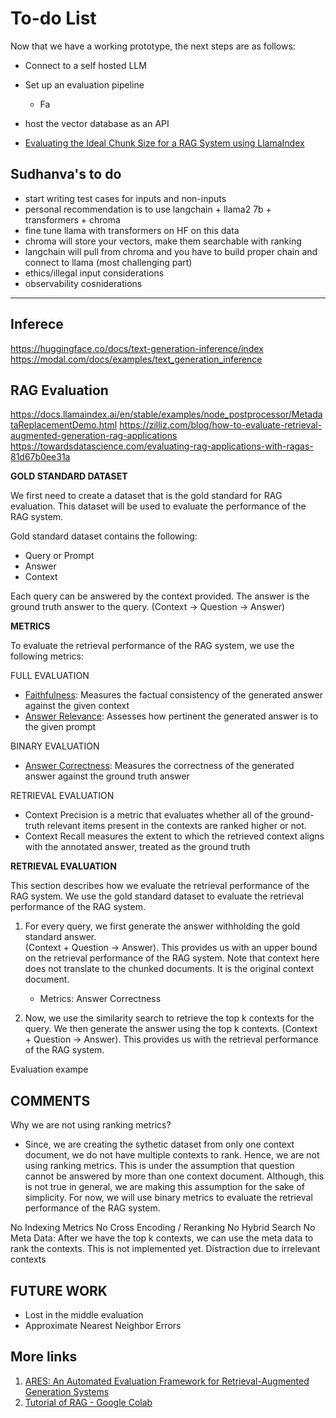 # To-do List

Now that we have  a working prototype, the next steps are as follows:

- Connect to a self hosted LLM
- Set up an evaluation pipeline
    - Fa
- host the vector database as an API


- [Evaluating the Ideal Chunk Size for a RAG System using LlamaIndex](https://blog.llamaindex.ai/evaluating-the-ideal-chunk-size-for-a-rag-system-using-llamaindex-6207e5d3fec5)




Sudhanva's to do
---

- start writing test cases for inputs and non-inputs
- personal recommendation is to use langchain + llama2 7b + transformers + chroma
- fine tune llama with transformers on HF on this data
- chroma will store your vectors, make them searchable with ranking
- langchain will pull from chroma and you have to build proper chain and connect to llama (most challenging part)
- ethics/illegal input considerations
- observability cosniderations



-----

Inferece
---
https://huggingface.co/docs/text-generation-inference/index
https://modal.com/docs/examples/text_generation_inference



RAG Evaluation
---
https://docs.llamaindex.ai/en/stable/examples/node_postprocessor/MetadataReplacementDemo.html
https://zilliz.com/blog/how-to-evaluate-retrieval-augmented-generation-rag-applications
https://towardsdatascience.com/evaluating-rag-applications-with-ragas-81d67b0ee31a

**GOLD STANDARD DATASET**

We first need to create a dataset that is the gold standard for RAG evaluation. This dataset will be used to evaluate the performance of the RAG system.

Gold standard dataset contains the following:

- Query or Prompt
- Answer
- Context


Each query can be answered by the context provided. The answer is the ground truth answer to the query.
(Context -> Question -> Answer)


**METRICS**

To evaluate the retrieval performance of the RAG system, we use the following metrics:

FULL EVALUATION

- [Faithfulness](https://docs.ragas.io/en/latest/concepts/metrics/faithfulness.html): Measures the factual consistency of the generated answer against the given context
- [Answer Relevance](https://docs.ragas.io/en/latest/concepts/metrics/answer-relevance.html):  Assesses how pertinent the generated answer is to the given prompt

BINARY EVALUATION

- [Answer Correctness](https://docs.ragas.io/en/latest/concepts/metrics/answer-correctness.html): Measures the correctness of the generated answer against the ground truth answer

RETRIEVAL EVALUATION

- Context Precision is a metric that evaluates whether all of the ground-truth relevant items present in the contexts are ranked higher or not.
- Context Recall measures the extent to which the retrieved context aligns with the annotated answer, treated as the ground truth


**RETRIEVAL EVALUATION**

This section describes how we evaluate the retrieval performance of the RAG system. We use the gold standard dataset to evaluate the retrieval performance of the RAG system.

1. For every query, we first generate the answer withholding the gold standard answer.  
(Context + Question -> Answer). This provides us with an upper bound on the retrieval performance of the RAG system. Note that context here does not translate to the chunked documents. It is the original context document.

    - Metrics: Answer Correctness

2. Now, we use the similarity search to retrieve the top k contexts for the query. We then generate the answer using the top k contexts. (Context + Question -> Answer). This provides us with the retrieval performance of the RAG system.

Evaluation exampe




COMMENTS
---

Why we are not using ranking metrics?

- Since, we are creating the sythetic dataset from only one context document, we do not have multiple contexts to rank. Hence, we are not using ranking metrics. This is under the assumption that question cannot be answered by more than one context document. Although, this is not true in general, we are making this assumption for the sake of simplicity. For now, we will use binary metrics to evaluate the retrieval performance of the RAG system.

No Indexing Metrics
No Cross Encoding / Reranking
No Hybrid Search
No Meta Data: After we have the top k contexts, we can use the meta data to rank the contexts. This is not implemented yet.
Distraction due to irrelevant contexts



FUTURE WORK
---
- Lost in the middle evaluation
- Approximate Nearest Neighbor Errors

More links
---
1. [ARES: An Automated Evaluation Framework for Retrieval-Augmented Generation Systems](https://arxiv.org/pdf/2311.09476.pdf)
2. [Tutorial of RAG - Google Colab](https://medium.com/@murtuza753/using-llama-2-0-faiss-and-langchain-for-question-answering-on-your-own-data-682241488476)
